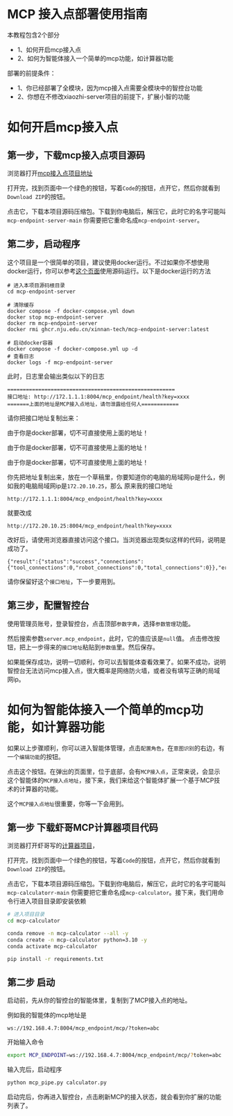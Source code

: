 # MCP 接入点部署使用指南

本教程包含2个部分
- 1、如何开启mcp接入点
- 2、如何为智能体接入一个简单的mcp功能，如计算器功能

部署的前提条件：
- 1、你已经部署了全模块，因为mcp接入点需要全模块中的智控台功能
- 2、你想在不修改xiaozhi-server项目的前提下，扩展小智的功能

# 如何开启mcp接入点

## 第一步，下载mcp接入点项目源码

浏览器打开[mcp接入点项目地址](https://github.com/xinnan-tech/mcp-endpoint-server)

打开完，找到页面中一个绿色的按钮，写着`Code`的按钮，点开它，然后你就看到`Download ZIP`的按钮。

点击它，下载本项目源码压缩包。下载到你电脑后，解压它，此时它的名字可能叫`mcp-endpoint-server-main`
你需要把它重命名成`mcp-endpoint-server`。

## 第二步，启动程序
这个项目是一个很简单的项目，建议使用docker运行。不过如果你不想使用docker运行，你可以参考[这个页面](https://github.com/xinnan-tech/mcp-endpoint-server/blob/main/README_dev.md)使用源码运行。以下是docker运行的方法

```
# 进入本项目源码根目录
cd mcp-endpoint-server

# 清除缓存
docker compose -f docker-compose.yml down
docker stop mcp-endpoint-server
docker rm mcp-endpoint-server
docker rmi ghcr.nju.edu.cn/xinnan-tech/mcp-endpoint-server:latest

# 启动docker容器
docker compose -f docker-compose.yml up -d
# 查看日志
docker logs -f mcp-endpoint-server
```

此时，日志里会输出类似以下的日志
```
======================================================
接口地址: http://172.1.1.1:8004/mcp_endpoint/health?key=xxxx
=======上面的地址是MCP接入点地址，请勿泄露给任何人============
```

请你把接口地址复制出来：

由于你是docker部署，切不可直接使用上面的地址！

由于你是docker部署，切不可直接使用上面的地址！

由于你是docker部署，切不可直接使用上面的地址！

你先把地址复制出来，放在一个草稿里，你要知道你的电脑的局域网ip是什么，例如我的电脑局域网ip是`172.20.10.25`，那么
原来我的接口地址
```
http://172.1.1.1:8004/mcp_endpoint/health?key=xxxx
```
就要改成
```
http://172.20.10.25:8004/mcp_endpoint/health?key=xxxx
```

改好后，请使用浏览器直接访问这个接口。当浏览器出现类似这样的代码，说明是成功了。
```
{"result":{"status":"success","connections":{"tool_connections":0,"robot_connections":0,"total_connections":0}},"error":null,"id":null,"jsonrpc":"2.0"}
```

请你保留好这个`接口地址`，下一步要用到。

## 第三步，配置智控台

使用管理员账号，登录智控台，点击顶部`参数字典`，选择`参数管理`功能。

然后搜索参数`server.mcp_endpoint`，此时，它的值应该是`null`值。
点击修改按钮，把上一步得来的`接口地址`粘贴到`参数值`里。然后保存。

如果能保存成功，说明一切顺利，你可以去智能体查看效果了。如果不成功，说明智控台无法访问mcp接入点，很大概率是网络防火墙，或者没有填写正确的局域网ip。

# 如何为智能体接入一个简单的mcp功能，如计算器功能

如果以上步骤顺利，你可以进入智能体管理，点击`配置角色`，在`意图识别`的右边，有一个`编辑功能`的按钮。

点击这个按钮。在弹出的页面里，位于底部，会有`MCP接入点`，正常来说，会显示这个智能体的`MCP接入点地址`，接下来，我们来给这个智能体扩展一个基于MCP技术的计算器的功能。

这个`MCP接入点地址`很重要，你等一下会用到。

## 第一步 下载虾哥MCP计算器项目代码

浏览器打开虾哥写的[计算器项目](https://github.com/78/mcp-calculator)，

打开完，找到页面中一个绿色的按钮，写着`Code`的按钮，点开它，然后你就看到`Download ZIP`的按钮。

点击它，下载本项目源码压缩包。下载到你电脑后，解压它，此时它的名字可能叫`mcp-calculatorr-main`
你需要把它重命名成`mcp-calculator`。接下来，我们用命令行进入项目目录即安装依赖


```bash
# 进入项目目录
cd mcp-calculator

conda remove -n mcp-calculator --all -y
conda create -n mcp-calculator python=3.10 -y
conda activate mcp-calculator

pip install -r requirements.txt
```

## 第二步 启动

启动前，先从你的智控台的智能体里，复制到了MCP接入点的地址。

例如我的智能体的mcp地址是
```
ws://192.168.4.7:8004/mcp_endpoint/mcp/?token=abc
```

开始输入命令

```bash
export MCP_ENDPOINT=ws://192.168.4.7:8004/mcp_endpoint/mcp/?token=abc
```

输入完后，启动程序

```bash
python mcp_pipe.py calculator.py
```


启动完后，你再进入智控台，点击刷新MCP的接入状态，就会看到你扩展的功能列表了。

